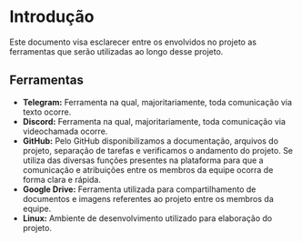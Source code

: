 # Introdução
Este documento visa esclarecer entre os envolvidos no projeto as ferramentas que serão utilizadas ao longo desse projeto.

## Ferramentas
* **Telegram:** Ferramenta na qual, majoritariamente, toda comunicação via texto ocorre.
* **Discord:** Ferramenta na qual, majoritariamente, toda comunicação via videochamada ocorre.
* **GitHub:** Pelo GitHub disponibilizamos a documentação, arquivos do projeto, separação de tarefas e verificamos o andamento do projeto. Se utiliza das diversas funções presentes na plataforma para que a comunicação e atribuições entre os membros da equipe ocorra de forma clara e rápida. 
* **Google Drive:** Ferramenta utilizada para compartilhamento de documentos e imagens referentes ao projeto entre os membros da equipe.
* **Linux:** Ambiente de desenvolvimento utilizado para elaboração do projeto.
